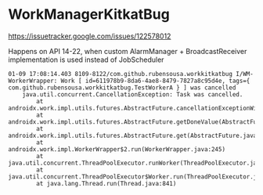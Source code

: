# WorkManagerKitkatBug

https://issuetracker.google.com/issues/122578012

Happens on API 14-22, when custom AlarmManager + BroadcastReceiver implementation is used instead of JobScheduler
```
01-09 17:08:14.403 8109-8122/com.github.rubensousa.workkitkatbug I/WM-WorkerWrapper: Work [ id=611978b9-8da6-4ae8-8479-7827a8c95d4e, tags={ com.github.rubensousa.workkitkatbug.TestWorkerA } ] was cancelled
    java.util.concurrent.CancellationException: Task was cancelled.
        at androidx.work.impl.utils.futures.AbstractFuture.cancellationExceptionWithCause(AbstractFuture.java:1184)
        at androidx.work.impl.utils.futures.AbstractFuture.getDoneValue(AbstractFuture.java:514)
        at androidx.work.impl.utils.futures.AbstractFuture.get(AbstractFuture.java:475)
        at androidx.work.impl.WorkerWrapper$2.run(WorkerWrapper.java:245)
        at java.util.concurrent.ThreadPoolExecutor.runWorker(ThreadPoolExecutor.java:1112)
        at java.util.concurrent.ThreadPoolExecutor$Worker.run(ThreadPoolExecutor.java:587)
        at java.lang.Thread.run(Thread.java:841)
```
